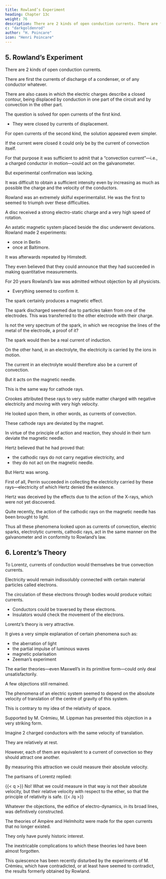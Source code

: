 ```yaml
---
title: Rowland’s Experiment
heading: Chapter 13c
weight: 76
description: There are 2 kinds of open conduction currents. There are first the currents of discharge of a condenser, or of any conductor whatever
c: "darkgoldenrod"
author: "H. Poincare"
icon: "Henri Poincare"
---
```



## 5. Rowland’s Experiment

There are 2 kinds of open conduction currents. 

There are first the currents of discharge of a condenser, or of any conductor whatever.

There are also cases in which the electric charges describe a closed contour, being displaced by conduction in one part of the circuit and by convection in the other part. 

The question is solved for open currents of the first kind.
- They were closed by currents of displacement. 

For open currents of the second kind, the solution appeared evem simpler. 

If the current were closed it could only be by the current of convection itself. 

For that purpose it was sufficient to admit that a “convection current”—i.e., a charged conductor in motion—could act on the galvanometer.

But experimental confirmation was lacking.

It was difficult to obtain a sufficient intensity even by increasing as much as possible the charge and the velocity of the conductors. 

Rowland was an extremely skilful experimentalist. He was the first to seemed to triumph over these difficulties.

A disc received a strong electro-static charge and a very high speed of rotation. 

An astatic magnetic system placed beside the disc underwent deviations. Rowland made 2 experiments:
- once in Berlin
- once at Baltimore.

It was afterwards repeated by Himstedt. 

They even believed that they could announce that they had succeeded in making quantitative measurements. 

For 20 years Rowland’s law was admitted without objection by all physicists.
- Everything seemed to confirm it.

The spark certainly produces a magnetic effect.

The spark discharged seemed due to particles taken from one of the electrodes. This was transferred to the other electrode with their charge. 

Is not the very spectrum of the spark, in which we recognise the lines of the metal of the electrode, a proof of it? 

The spark would then be a real current of induction.

On the other hand, in an electrolyte, the electricity is carried by the ions in motion.

The current in an electrolyte would therefore also be a current of convection. 

But it acts on the magnetic needle. 

This is the same way for cathode rays.

Crookes attributed these rays to very subtle matter charged with negative electricity and moving with very high velocity.

He looked upon them, in other words, as currents of convection. 

These cathode rays are deviated by the magnet.

In virtue of the principle of action and reaction, they should in their turn deviate the magnetic needle. 

Hertz believed that he had proved that:
- the cathodic rays do not carry negative electricity, and
- they do not act on the magnetic needle.

But Hertz was wrong. 

First of all, Perrin succeeded in collecting the electricity carried by these rays—electricity of which Hertz denied the existence.

Hertz was deceived by the effects due to the action of the X-rays, which were not yet discovered. 

Quite recently, the action of the cathodic rays on the magnetic needle has been brought to light. 

Thus all these phenomena looked upon as currents of convection, electric sparks, electrolytic currents, cathodic rays, act in the same manner on the galvanometer and in conformity to Rowland’s law.


## 6. Lorentz’s Theory

To Lorentz, currents of conduction would themselves be true convection currents. 

Electricity would remain indissolubly connected with certain material particles called electrons. 

The circulation of these electrons through bodies would produce voltaic currents.

- Conductors could be traversed by these electrons.
- Insulators would check the movement of the electrons. 

Lorentz’s theory is very attractive. 

It gives a very simple explanation of certain phenomena such as:
- the aberration of light
- the partial impulse of luminous waves
- magnetic polarisation
- Zeeman’s experiment

The earlier theories—even Maxwell’s in its primitive form—could only deal unsatisfactorily. 


A few objections still remained.

The phenomena of an electric system seemed to depend on the absolute velocity of translation of the centre of gravity of this system.

This is contrary to my idea of the relativity of space. 

Supported by M. Crémieu, M. Lippman has presented this objection in a very striking form.

Imagine 2 charged conductors with the same velocity of translation.

They are relatively at rest.

However, each of them are equivalent to a current of convection so they should attract one another.

By measuring this attraction we could measure their absolute velocity.

The partisans of Lorentz replied:

{{< q >}}
No! What we could measure in that way is not their absolute velocity, but their relative velocity with respect to the ether, so that the principle of relativity is safe.
{{< /q >}}

Whatever the objections, the edifice of electro-dynamics, in its broad lines, was definitively constructed. 

<!-- Everything was presented under the most satisfactory aspect.  -->

The theories of Ampère and Helmholtz were made for the open currents that no longer existed.

They only have purely historic interest.

The inextricable complications to which these theories led have been almost forgotten. 

This quiescence has been recently disturbed by the experiments of M. Crémieu, which have contradicted, or at least have seemed to contradict, the results formerly obtained by Rowland. 

<!-- Numerous investigators have tried to solve the question, and fresh
experiments have been undertaken. What result will they give? 

I shall take care not to risk a prophecy which might be falsified between the day this book is ready for the
press and the day on which it is placed before the public.
 -->
